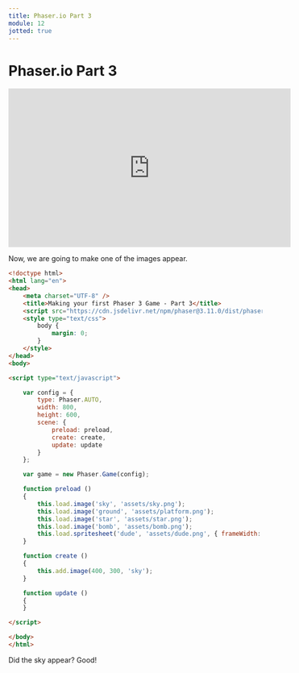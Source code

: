 ```yaml
---
title: Phaser.io Part 3
module: 12
jotted: true
---
```


# Phaser.io Part 3

<iframe width="560" height="315" src="https://www.youtube.com/embed/tz2UBmQnoBI" frameborder="0" allow="accelerometer; autoplay; encrypted-media; gyroscope; picture-in-picture" allowfullscreen></iframe>

Now, we are going to make one of the images appear.

```html
<!doctype html> 
<html lang="en"> 
<head> 
    <meta charset="UTF-8" />
    <title>Making your first Phaser 3 Game - Part 3</title>
    <script src="https://cdn.jsdelivr.net/npm/phaser@3.11.0/dist/phaser.js"></script>
    <style type="text/css">
        body {
            margin: 0;
        }
    </style>
</head>
<body>

<script type="text/javascript">

    var config = {
        type: Phaser.AUTO,
        width: 800,
        height: 600,
        scene: {
            preload: preload,
            create: create,
            update: update
        }
    };

    var game = new Phaser.Game(config);

    function preload ()
    {
        this.load.image('sky', 'assets/sky.png');
        this.load.image('ground', 'assets/platform.png');
        this.load.image('star', 'assets/star.png');
        this.load.image('bomb', 'assets/bomb.png');
        this.load.spritesheet('dude', 'assets/dude.png', { frameWidth: 32, frameHeight: 48 });
    }

    function create ()
    {
        this.add.image(400, 300, 'sky');
    }

    function update ()
    {
    }

</script>

</body>
</html>
```

Did the sky appear?  Good!